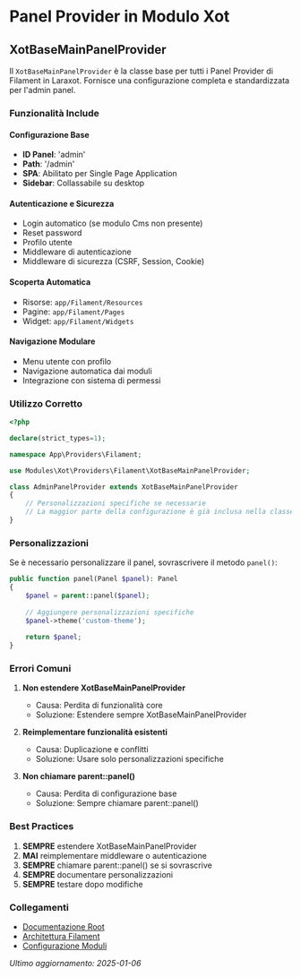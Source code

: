 # Panel Provider in Modulo Xot

## XotBaseMainPanelProvider

Il `XotBaseMainPanelProvider` è la classe base per tutti i Panel Provider di Filament in Laraxot. Fornisce una configurazione completa e standardizzata per l'admin panel.

### Funzionalità Include

#### Configurazione Base
- **ID Panel**: 'admin'
- **Path**: '/admin'
- **SPA**: Abilitato per Single Page Application
- **Sidebar**: Collassabile su desktop

#### Autenticazione e Sicurezza
- Login automatico (se modulo Cms non presente)
- Reset password
- Profilo utente
- Middleware di autenticazione
- Middleware di sicurezza (CSRF, Session, Cookie)

#### Scoperta Automatica
- Risorse: `app/Filament/Resources`
- Pagine: `app/Filament/Pages`
- Widget: `app/Filament/Widgets`

#### Navigazione Modulare
- Menu utente con profilo
- Navigazione automatica dai moduli
- Integrazione con sistema di permessi

### Utilizzo Corretto

```php
<?php

declare(strict_types=1);

namespace App\Providers\Filament;

use Modules\Xot\Providers\Filament\XotBaseMainPanelProvider;

class AdminPanelProvider extends XotBaseMainPanelProvider
{
    // Personalizzazioni specifiche se necessarie
    // La maggior parte della configurazione è già inclusa nella classe base
}
```

### Personalizzazioni

Se è necessario personalizzare il panel, sovrascrivere il metodo `panel()`:

```php
public function panel(Panel $panel): Panel
{
    $panel = parent::panel($panel);
    
    // Aggiungere personalizzazioni specifiche
    $panel->theme('custom-theme');
    
    return $panel;
}
```

### Errori Comuni

1. **Non estendere XotBaseMainPanelProvider**
   - Causa: Perdita di funzionalità core
   - Soluzione: Estendere sempre XotBaseMainPanelProvider

2. **Reimplementare funzionalità esistenti**
   - Causa: Duplicazione e conflitti
   - Soluzione: Usare solo personalizzazioni specifiche

3. **Non chiamare parent::panel()**
   - Causa: Perdita di configurazione base
   - Soluzione: Sempre chiamare parent::panel()

### Best Practices

1. **SEMPRE** estendere XotBaseMainPanelProvider
2. **MAI** reimplementare middleware o autenticazione
3. **SEMPRE** chiamare parent::panel() se si sovrascrive
4. **SEMPRE** documentare personalizzazioni
5. **SEMPRE** testare dopo modifiche

### Collegamenti

- [Documentazione Root](../../../docs/filament_panel_provider_rules.md)
- [Architettura Filament](../../../docs/FILAMENT_BEST_PRACTICES.md)
- [Configurazione Moduli](../../../docs/MODULE_ARCHITECTURE.md)

*Ultimo aggiornamento: 2025-01-06* 